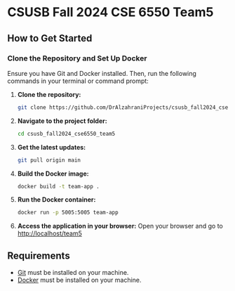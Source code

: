 # CSUSB Fall 2024 CSE 6550 Team5

## How to Get Started

### Clone the Repository and Set Up Docker
Ensure you have Git and Docker installed. Then, run the following commands in your terminal or command prompt:

1. **Clone the repository:**
    ```bash
    git clone https://github.com/DrAlzahraniProjects/csusb_fall2024_cse6550_team5.git
    ```

2. **Navigate to the project folder:**
    ```bash
    cd csusb_fall2024_cse6550_team5
    ```

3. **Get the latest updates:**
    ```bash
    git pull origin main
    ```

4. **Build the Docker image:**
    ```bash
    docker build -t team-app .
    ```

5. **Run the Docker container:**
    ```bash
    docker run -p 5005:5005 team-app
    ```

6. **Access the application in your browser:**
    Open your browser and go to [http://localhost/team5](http://localhost/team5)

## Requirements
- [Git](https://git-scm.com/book/en/v2/Getting-Started-Installing-Git) must be installed on your machine.
- [Docker](https://docs.docker.com/get-docker/) must be installed on your machine.
